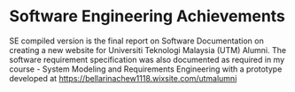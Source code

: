# Software Engineering Achievements
SE compiled version is the final report on Software Documentation on creating a new website for Universiti Teknologi Malaysia (UTM) Alumni. The software requirement specification was also documented as required in my course - System Modeling and Requirements Engineering with a prototype developed at https://bellarinachew1118.wixsite.com/utmalumni 
